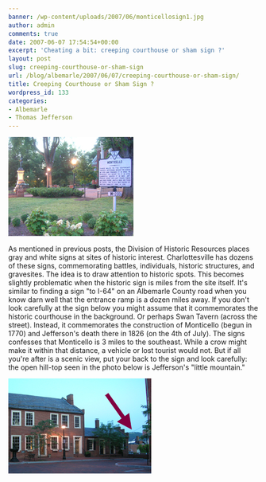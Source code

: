 ```yaml
---
banner: /wp-content/uploads/2007/06/monticellosign1.jpg
author: admin
comments: true
date: 2007-06-07 17:54:54+00:00
excerpt: 'Cheating a bit: creeping courthouse or sham sign ?'
layout: post
slug: creeping-courthouse-or-sham-sign
url: /blog/albemarle/2007/06/07/creeping-courthouse-or-sham-sign/
title: Creeping Courthouse or Sham Sign ?
wordpress_id: 133
categories:
- Albemarle
- Thomas Jefferson
---
```




![Historic Sign at the Charlottesville Courthouse](/wp-content/uploads/2007/06/monticellosign1.jpg)

As mentioned in previous posts, the Division of Historic Resources places gray and white signs at sites of historic interest. Charlottesville has dozens of these signs, commemorating battles, individuals,  historic structures, and gravesites. The idea is to draw attention to historic spots. This becomes slightly problematic when the historic sign is miles from the site itself. It's similar to finding a sign "to I-64" on an Albemarle County road when you know darn well that the entrance ramp is a dozen miles away. If you don't look carefully at the sign below you might assume that it commemorates the historic courthouse in the background. Or perhaps Swan Tavern (across the street). Instead, it commemorates the construction of Monticello (begun in 1770) and Jefferson's death there in 1826 (on the 4th of July). The signs confesses that Monticello is 3 miles to the southeast. While a crow might make it within that distance, a vehicle or lost tourist would not. But if all you're after is a scenic view, put your back to the sign and look carefully: the open hill-top seen in the photo below is Jefferson's "little mountain."

![Monticello: â€œ3 miles to the southeastâ€](/wp-content/uploads/2007/06/monticellosign2.jpg)



